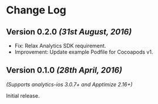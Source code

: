 Change Log
==========

Version 0.2.0 *(31st August, 2016)*
------------------------------------

 * Fix: Relax Analytics SDK requirement.
 * Improvement: Update example Podfile for Cocoapods v1.

Version 0.1.0 *(28th April, 2016)*
-----------------------------------
*(Supports analytics-ios 3.0.7+ and Apptimize 2.16+)*

Initial release.
